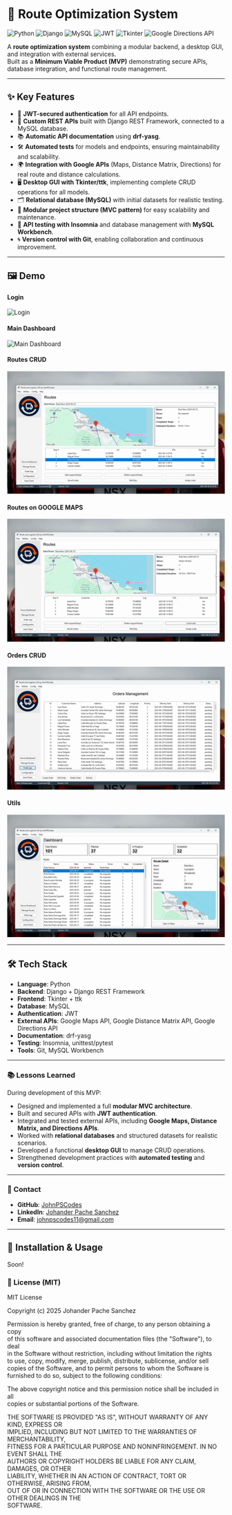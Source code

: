 # 🚚 Route Optimization System 

![Python](https://img.shields.io/badge/Python-3776AB?style=for-the-badge&logo=python&logoColor=white)
![Django](https://img.shields.io/badge/Django-092E20?style=for-the-badge&logo=django&logoColor=white)
![MySQL](https://img.shields.io/badge/MySQL-4479A1?style=for-the-badge&logo=mysql&logoColor=white)
![JWT](https://img.shields.io/badge/JWT-000000?style=for-the-badge&logo=json-web-token&logoColor=white)
![Tkinter](https://img.shields.io/badge/Tkinter-F0F0F0?style=for-the-badge&logo=python&logoColor=black)
![Google Directions API](https://img.shields.io/badge/Google%20Directions%20API-4285F4?style=for-the-badge&logo=google&logoColor=white)

A **route optimization system** combining a modular backend, a desktop GUI, and integration with external services.  
Built as a **Minimum Viable Product (MVP)** demonstrating secure APIs, database integration, and functional route management.

---

## ✨ Key Features

- 🔑 **JWT-secured authentication** for all API endpoints.  
- 📡 **Custom REST APIs** built with Django REST Framework, connected to a MySQL database.  
- 📚 **Automatic API documentation** using **drf-yasg**.  
- 🛠️ **Automated tests** for models and endpoints, ensuring maintainability and scalability.  
- 🌍 **Integration with Google APIs** (Maps, Distance Matrix, Directions) for real route and distance calculations.  
- 🖥️ **Desktop GUI with Tkinter/ttk**, implementing complete CRUD operations for all models.  
- 🗂️ **Relational database (MySQL)** with initial datasets for realistic testing.  
- 🧩 **Modular project structure (MVC pattern)** for easy scalability and maintenance.  
- 🔬 **API testing with Insomnia** and database management with **MySQL Workbench**.  
- 🌀 **Version control with Git**, enabling collaboration and continuous improvement.

---

## 🖼️ Demo
#### Login
![Login](demo_assets/login_examples.gif)

#### Main Dashboard
![Main Dashboard](demo_assets/routes_and_main_dashboard_test_johnpscodes_app.gif)

#### Routes CRUD
![Routes](demo_assets/routes_testing_example_johnpscodes_app.gif)

#### Routes on GOOGLE MAPS
![Maps](demo_assets/maps_loading_example_johnpscodes_app.gif)

#### Orders CRUD
![Orders](demo_assets/orders_management_and_user_config_example_johnpsco.gif)

#### Utils
![Calculator](demo_assets/calculator_example_johnpscodes_app.gif)

---

## 🛠️ Tech Stack

- **Language**: Python  
- **Backend**: Django + Django REST Framework  
- **Frontend**: Tkinter + ttk  
- **Database**: MySQL  
- **Authentication**: JWT  
- **External APIs**: Google Maps API, Google Distance Matrix API, Google Directions API  
- **Documentation**: drf-yasg  
- **Testing**: Insomnia, unittest/pytest  
- **Tools**: Git, MySQL Workbench  

---

### 📚 Lessons Learned

During development of this MVP:

- Designed and implemented a full **modular MVC architecture**.  
- Built and secured APIs with **JWT authentication**.  
- Integrated and tested external APIs, including **Google Maps, Distance Matrix, and Directions APIs**.  
- Worked with **relational databases** and structured datasets for realistic scenarios.  
- Developed a functional **desktop GUI** to manage CRUD operations.  
- Strengthened development practices with **automated testing** and **version control**.  

---

### 📇 Contact

- **GitHub**: [JohnPSCodes](https://github.com/JohnPSCodes)  
- **LinkedIn**: [Johander Pache Sanchez](https://linkedin.com/in/JohanderPacheSanchez)  
- **Email**: johnpscodes11@gmail.com  

---

## 🚀 Installation & Usage

Soon!

### 📄 License (MIT)

MIT License

Copyright (c) 2025 Johander Pache Sanchez

Permission is hereby granted, free of charge, to any person obtaining a copy  
of this software and associated documentation files (the "Software"), to deal  
in the Software without restriction, including without limitation the rights  
to use, copy, modify, merge, publish, distribute, sublicense, and/or sell  
copies of the Software, and to permit persons to whom the Software is  
furnished to do so, subject to the following conditions:

The above copyright notice and this permission notice shall be included in all  
copies or substantial portions of the Software.

THE SOFTWARE IS PROVIDED "AS IS", WITHOUT WARRANTY OF ANY KIND, EXPRESS OR  
IMPLIED, INCLUDING BUT NOT LIMITED TO THE WARRANTIES OF MERCHANTABILITY,  
FITNESS FOR A PARTICULAR PURPOSE AND NONINFRINGEMENT. IN NO EVENT SHALL THE  
AUTHORS OR COPYRIGHT HOLDERS BE LIABLE FOR ANY CLAIM, DAMAGES, OR OTHER  
LIABILITY, WHETHER IN AN ACTION OF CONTRACT, TORT OR OTHERWISE, ARISING FROM,  
OUT OF OR IN CONNECTION WITH THE SOFTWARE OR THE USE OR OTHER DEALINGS IN THE  
SOFTWARE.

